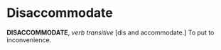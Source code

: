 # Disaccommodate

**DISACCOMMODATE**, _verb transitive_ \[dis and accommodate.\] To put to inconvenience.